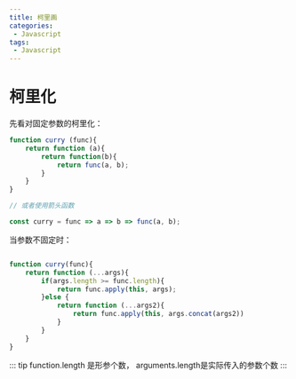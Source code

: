 ```yaml
---
title: 柯里画
categories:
 - Javascript
tags:
 - Javascript
---
```



# 柯里化

先看对固定参数的柯里化：

```js
function curry (func){
    return function (a){
        return function(b){
            return func(a, b);
        }
    } 
} 

// 或者使用箭头函数

const curry = func => a => b => func(a, b);
```


当参数不固定时：

```js

function curry(func){
    return function (...args){
        if(args.length >= func.length){
            return func.apply(this, args);
        }else {
            return function (...args2){
                return func.apply(this, args.concat(args2))
            }
        }
    }
}
```

::: tip
function.length 是形参个数， arguments.length是实际传入的参数个数
::: 